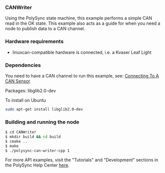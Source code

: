 ### CANWriter

Using the PolySync state machine, this example performs a simple CAN read in the OK state.
This example also acts as a guide for when you need a node to publish data to a CAN channel.

### Hardware requirements

- linuxcan-compatible hardware is connected, i.e. a Kvaser Leaf Light

### Dependencies

You need to have a CAN channel to run this example, see:  [Connecting To A CAN Sensor](https://help.polysync.io/articles/configuration/runtime-node-configuration/connecting-to-a-can-radar-sensor/)

Packages: libglib2.0-dev

To install on Ubuntu

```bash
sudo apt-get install libglib2.0-dev
```

### Building and running the node

```bash
$ cd CANWriter 
$ mkdir build && cd build
$ cmake ..
$ make
$ ./polysync-can-writer-cpp 1
```

For more API examples, visit the "Tutorials" and "Development" sections in the PolySync Help Center [here](https://help.polysync.io/articles/).

